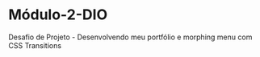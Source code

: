 # Módulo-2-DIO
Desafio de Projeto - Desenvolvendo meu portfólio e morphing menu com CSS Transitions
